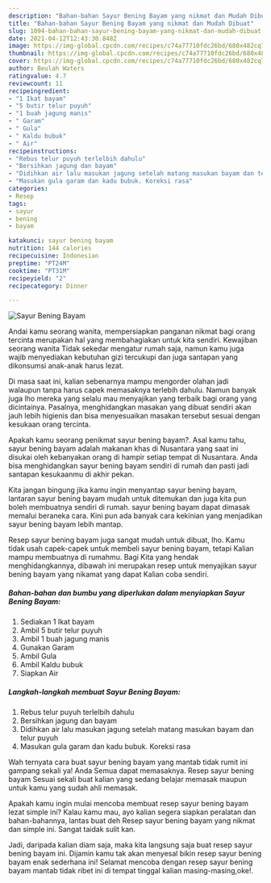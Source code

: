 ```yaml
---
description: "Bahan-bahan Sayur Bening Bayam yang nikmat dan Mudah Dibuat"
title: "Bahan-bahan Sayur Bening Bayam yang nikmat dan Mudah Dibuat"
slug: 1094-bahan-bahan-sayur-bening-bayam-yang-nikmat-dan-mudah-dibuat
date: 2021-04-12T12:43:30.848Z
image: https://img-global.cpcdn.com/recipes/c74a77710fdc26bd/680x482cq70/sayur-bening-bayam-foto-resep-utama.jpg
thumbnail: https://img-global.cpcdn.com/recipes/c74a77710fdc26bd/680x482cq70/sayur-bening-bayam-foto-resep-utama.jpg
cover: https://img-global.cpcdn.com/recipes/c74a77710fdc26bd/680x482cq70/sayur-bening-bayam-foto-resep-utama.jpg
author: Beulah Waters
ratingvalue: 4.7
reviewcount: 11
recipeingredient:
- "1 Ikat bayam"
- "5 butir telur puyuh"
- "1 buah jagung manis"
- " Garam"
- " Gula"
- " Kaldu bubuk"
- " Air"
recipeinstructions:
- "Rebus telur puyuh terlelbih dahulu"
- "Bersihkan jagung dan bayam"
- "Didihkan air lalu masukan jagung setelah matang masukan bayam dan telur puyuh"
- "Masukan gula garam dan kadu bubuk. Koreksi rasa"
categories:
- Resep
tags:
- sayur
- bening
- bayam

katakunci: sayur bening bayam 
nutrition: 144 calories
recipecuisine: Indonesian
preptime: "PT24M"
cooktime: "PT31M"
recipeyield: "2"
recipecategory: Dinner

---
```



![Sayur Bening Bayam](https://img-global.cpcdn.com/recipes/c74a77710fdc26bd/680x482cq70/sayur-bening-bayam-foto-resep-utama.jpg)

Andai kamu seorang wanita, mempersiapkan panganan nikmat bagi orang tercinta merupakan hal yang membahagiakan untuk kita sendiri. Kewajiban seorang  wanita Tidak sekedar mengatur rumah saja, namun kamu juga wajib menyediakan kebutuhan gizi tercukupi dan juga santapan yang dikonsumsi anak-anak harus lezat.

Di masa  saat ini, kalian sebenarnya mampu mengorder olahan jadi walaupun tanpa harus capek memasaknya terlebih dahulu. Namun banyak juga lho mereka yang selalu mau menyajikan yang terbaik bagi orang yang dicintainya. Pasalnya, menghidangkan masakan yang dibuat sendiri akan jauh lebih higienis dan bisa menyesuaikan masakan tersebut sesuai dengan kesukaan orang tercinta. 



Apakah kamu seorang penikmat sayur bening bayam?. Asal kamu tahu, sayur bening bayam adalah makanan khas di Nusantara yang saat ini disukai oleh kebanyakan orang di hampir setiap tempat di Nusantara. Anda bisa menghidangkan sayur bening bayam sendiri di rumah dan pasti jadi santapan kesukaanmu di akhir pekan.

Kita jangan bingung jika kamu ingin menyantap sayur bening bayam, lantaran sayur bening bayam mudah untuk ditemukan dan juga kita pun boleh membuatnya sendiri di rumah. sayur bening bayam dapat dimasak memalui beraneka cara. Kini pun ada banyak cara kekinian yang menjadikan sayur bening bayam lebih mantap.

Resep sayur bening bayam juga sangat mudah untuk dibuat, lho. Kamu tidak usah capek-capek untuk membeli sayur bening bayam, tetapi Kalian mampu membuatnya di rumahmu. Bagi Kita yang hendak menghidangkannya, dibawah ini merupakan resep untuk menyajikan sayur bening bayam yang nikamat yang dapat Kalian coba sendiri.

<!--inarticleads1-->

##### Bahan-bahan dan bumbu yang diperlukan dalam menyiapkan Sayur Bening Bayam:

1. Sediakan 1 Ikat bayam
1. Ambil 5 butir telur puyuh
1. Ambil 1 buah jagung manis
1. Gunakan  Garam
1. Ambil  Gula
1. Ambil  Kaldu bubuk
1. Siapkan  Air




<!--inarticleads2-->

##### Langkah-langkah membuat Sayur Bening Bayam:

1. Rebus telur puyuh terlelbih dahulu
1. Bersihkan jagung dan bayam
1. Didihkan air lalu masukan jagung setelah matang masukan bayam dan telur puyuh
1. Masukan gula garam dan kadu bubuk. Koreksi rasa




Wah ternyata cara buat sayur bening bayam yang mantab tidak rumit ini gampang sekali ya! Anda Semua dapat memasaknya. Resep sayur bening bayam Sesuai sekali buat kalian yang sedang belajar memasak maupun untuk kamu yang sudah ahli memasak.

Apakah kamu ingin mulai mencoba membuat resep sayur bening bayam lezat simple ini? Kalau kamu mau, ayo kalian segera siapkan peralatan dan bahan-bahannya, lantas buat deh Resep sayur bening bayam yang nikmat dan simple ini. Sangat taidak sulit kan. 

Jadi, daripada kalian diam saja, maka kita langsung saja buat resep sayur bening bayam ini. Dijamin kamu tak akan menyesal bikin resep sayur bening bayam enak sederhana ini! Selamat mencoba dengan resep sayur bening bayam mantab tidak ribet ini di tempat tinggal kalian masing-masing,oke!.

